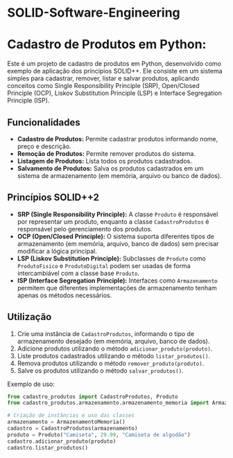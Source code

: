 # SOLID-Software-Engineering

# Cadastro de Produtos em Python:

Este é um projeto de cadastro de produtos em Python, desenvolvido como exemplo de aplicação dos princípios SOLID++. Ele consiste em um sistema simples para cadastrar, remover, listar e salvar produtos, aplicando conceitos como Single Responsibility Principle (SRP), Open/Closed Principle (OCP), Liskov Substitution Principle (LSP) e Interface Segregation Principle (ISP).

## Funcionalidades

- **Cadastro de Produtos:** Permite cadastrar produtos informando nome, preço e descrição.
- **Remoção de Produtos:** Permite remover produtos do sistema.
- **Listagem de Produtos:** Lista todos os produtos cadastrados.
- **Salvamento de Produtos:** Salva os produtos cadastrados em um sistema de armazenamento (em memória, arquivo ou banco de dados).

## Princípios SOLID++2

- **SRP (Single Responsibility Principle):** A classe `Produto` é responsável por representar um produto, enquanto a classe `CadastroProdutos` é responsável pelo gerenciamento dos produtos.
- **OCP (Open/Closed Principle):** O sistema suporta diferentes tipos de armazenamento (em memória, arquivo, banco de dados) sem precisar modificar a lógica principal.
- **LSP (Liskov Substitution Principle):** Subclasses de `Produto` como `ProdutoFisico` e `ProdutoDigital` podem ser usadas de forma intercambiável com a classe base `Produto`.
- **ISP (Interface Segregation Principle):** Interfaces como `Armazenamento` permitem que diferentes implementações de armazenamento tenham apenas os métodos necessários.

## Utilização

1. Crie uma instância de `CadastroProdutos`, informando o tipo de armazenamento desejado (em memória, arquivo, banco de dados).
2. Adicione produtos utilizando o método `adicionar_produto(produto)`.
3. Liste produtos cadastrados utilizando o método `listar_produtos()`.
4. Remova produtos utilizando o método `remover_produto(produto)`.
5. Salve os produtos utilizando o método `salvar_produtos()`.

Exemplo de uso:

```python
from cadastro_produtos import CadastroProdutos, Produto
from cadastro_produtos.armazenamento.armazenamento_memoria import ArmazenamentoMemoria

# Criação de instâncias e uso das classes
armazenamento = ArmazenamentoMemoria()
cadastro = CadastroProdutos(armazenamento)
produto = Produto("Camiseta", 29.99, "Camiseta de algodão")
cadastro.adicionar_produto(produto)
cadastro.listar_produtos()
